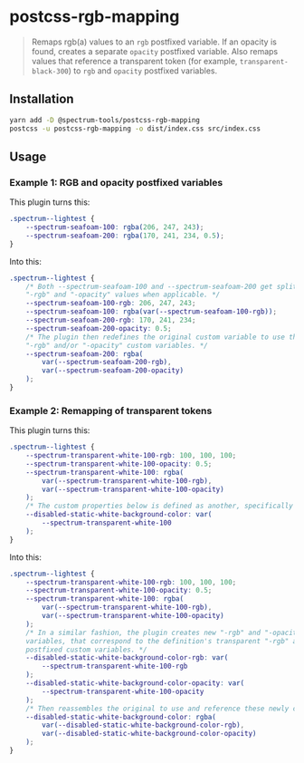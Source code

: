 # postcss-rgb-mapping

> Remaps rgb(a) values to an `rgb` postfixed variable. If an opacity is found, creates a separate `opacity` postfixed variable.
> Also remaps values that reference a transparent token (for example, `transparent-black-300`) to `rgb` and `opacity` postfixed variables.

## Installation

```sh
yarn add -D @spectrum-tools/postcss-rgb-mapping
postcss -u postcss-rgb-mapping -o dist/index.css src/index.css
```

## Usage

### Example 1: RGB and opacity postfixed variables

This plugin turns this:

```css
.spectrum--lightest {
	--spectrum-seafoam-100: rgba(206, 247, 243);
	--spectrum-seafoam-200: rgba(170, 241, 234, 0.5);
}
```

Into this:

```css
.spectrum--lightest {
	/* Both --spectrum-seafoam-100 and --spectrum-seafoam-200 get split into separate
	"-rgb" and "-opacity" values when applicable. */
	--spectrum-seafoam-100-rgb: 206, 247, 243;
	--spectrum-seafoam-100: rgba(var(--spectrum-seafoam-100-rgb));
	--spectrum-seafoam-200-rgb: 170, 241, 234;
	--spectrum-seafoam-200-opacity: 0.5;
	/* The plugin then redefines the original custom variable to use the newly created
	"-rgb" and/or "-opacity" custom variables. */
	--spectrum-seafoam-200: rgba(
		var(--spectrum-seafoam-200-rgb),
		var(--spectrum-seafoam-200-opacity)
	);
}
```

### Example 2: Remapping of transparent tokens

This plugin turns this:

```css
.spectrum--lightest {
	--spectrum-transparent-white-100-rgb: 100, 100, 100;
	--spectrum-transparent-white-100-opacity: 0.5;
	--spectrum-transparent-white-100: rgba(
		var(--spectrum-transparent-white-100-rgb),
		var(--spectrum-transparent-white-100-opacity)
	);
	/* The custom properties below is defined as another, specifically "transparent," variable. */
	--disabled-static-white-background-color: var(
		--spectrum-transparent-white-100
	);
}
```

Into this:

```css
.spectrum--lightest {
	--spectrum-transparent-white-100-rgb: 100, 100, 100;
	--spectrum-transparent-white-100-opacity: 0.5;
	--spectrum-transparent-white-100: rgba(
		var(--spectrum-transparent-white-100-rgb),
		var(--spectrum-transparent-white-100-opacity)
	);
	/* In a similar fashion, the plugin creates new "-rgb" and "-opacity" postfixed custom
	variables, that correspond to the definition's transparent "-rgb" and "-opacity"
	postfixed custom variables. */
	--disabled-static-white-background-color-rgb: var(
		--spectrum-transparent-white-100-rgb
	);
	--disabled-static-white-background-color-opacity: var(
		--spectrum-transparent-white-100-opacity
	);
	/* Then reassembles the original to use and reference these newly created variables. */
	--disabled-static-white-background-color: rgba(
		var(--disabled-static-white-background-color-rgb),
		var(--disabled-static-white-background-color-opacity)
	);
}
```
